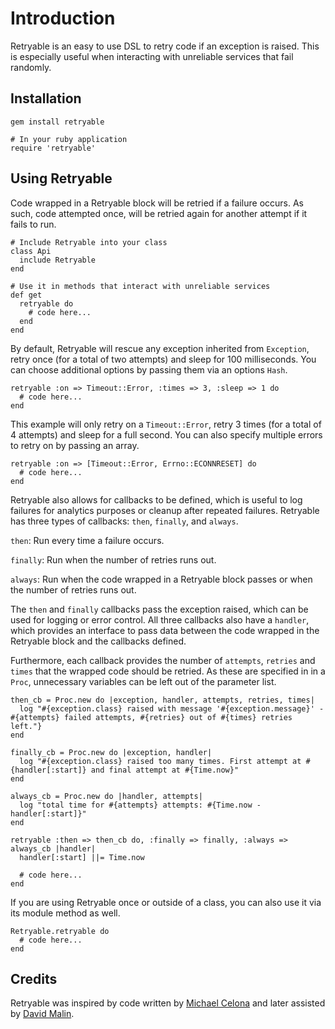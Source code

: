 Introduction
============

Retryable is an easy to use DSL to retry code if an exception is raised.  This is especially useful when interacting with unreliable services that fail randomly.

Installation
------------

    gem install retryable

    # In your ruby application
    require 'retryable'

Using Retryable
---------------

Code wrapped in a Retryable block will be retried if a failure occurs.  As such, code attempted once, will be retried again for another attempt if it fails to run.

    # Include Retryable into your class
    class Api
      include Retryable
    end
    
    # Use it in methods that interact with unreliable services
    def get
      retryable do
        # code here...
      end
    end
    
By default, Retryable will rescue any exception inherited from `Exception`, retry once (for a total of two attempts) and sleep for 100 milliseconds.  You can choose additional options by passing them via an options `Hash`.

    retryable :on => Timeout::Error, :times => 3, :sleep => 1 do
      # code here...
    end

This example will only retry on a `Timeout::Error`, retry 3 times (for a total of 4 attempts) and sleep for a full second.  You can also specify multiple errors to retry on by passing an array.

    retryable :on => [Timeout::Error, Errno::ECONNRESET] do
      # code here...
    end

Retryable also allows for callbacks to be defined, which is useful to log failures for analytics purposes or cleanup after repeated failures.  Retryable has three types of callbacks: `then`, `finally`, and `always`.

`then`: Run every time a failure occurs.

`finally`: Run when the number of retries runs out.

`always`: Run when the code wrapped in a Retryable block passes or when the number of retries runs out.

The `then` and `finally` callbacks pass the exception raised, which can be used for logging or error control.  All three callbacks also have a `handler`, which provides an interface to pass data between the code wrapped in the Retryable block and the callbacks defined.

Furthermore, each callback provides the number of `attempts`, `retries` and `times` that the wrapped code should be retried.  As these are specified in in a `Proc`, unnecessary variables can be left out of the parameter list.

    then_cb = Proc.new do |exception, handler, attempts, retries, times|
      log "#{exception.class} raised with message '#{exception.message}' -  #{attempts} failed attempts, #{retries} out of #{times} retries left."}
    end
    
    finally_cb = Proc.new do |exception, handler|
      log "#{exception.class} raised too many times. First attempt at #{handler[:start]} and final attempt at #{Time.now}"
    end
    
    always_cb = Proc.new do |handler, attempts|
      log "total time for #{attempts} attempts: #{Time.now - handler[:start]}"
    end

    retryable :then => then_cb do, :finally => finally, :always => always_cb |handler|
      handler[:start] ||= Time.now
    
      # code here...
    end

If you are using Retryable once or outside of a class, you can also use it via its module method as well.

    Retryable.retryable do
      # code here...
    end

Credits
-------

Retryable was inspired by code written by [Michael Celona](http://github.com/mcelona) and later assisted by [David Malin](http://github.com/dmalin).